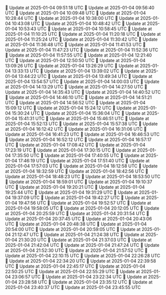 🔄 Update at 2025-01-04 09:51:18 UTC
🔄 Update at 2025-01-04 09:56:40 UTC
🔄 Update at 2025-01-04 10:09:48 UTC
🔄 Update at 2025-01-04 10:28:44 UTC
🔄 Update at 2025-01-04 10:38:00 UTC
🔄 Update at 2025-01-04 10:43:08 UTC
🔄 Update at 2025-01-04 10:48:42 UTC
🔄 Update at 2025-01-04 10:53:43 UTC
🔄 Update at 2025-01-04 10:58:45 UTC
🔄 Update at 2025-01-04 11:10:25 UTC
🔄 Update at 2025-01-04 11:20:18 UTC
🔄 Update at 2025-01-04 11:25:24 UTC
🔄 Update at 2025-01-04 11:30:42 UTC
🔄 Update at 2025-01-04 11:36:48 UTC
🔄 Update at 2025-01-04 11:41:53 UTC
🔄 Update at 2025-01-04 11:47:23 UTC
🔄 Update at 2025-01-04 11:52:36 UTC
🔄 Update at 2025-01-04 11:57:55 UTC
🔄 Update at 2025-01-04 12:21:40 UTC
🔄 Update at 2025-01-04 12:50:50 UTC
🔄 Update at 2025-01-04 13:09:26 UTC
🔄 Update at 2025-01-04 13:26:29 UTC
🔄 Update at 2025-01-04 13:33:13 UTC
🔄 Update at 2025-01-04 13:39:02 UTC
🔄 Update at 2025-01-04 13:44:22 UTC
🔄 Update at 2025-01-04 13:49:34 UTC
🔄 Update at 2025-01-04 13:54:57 UTC
🔄 Update at 2025-01-04 14:00:03 UTC
🔄 Update at 2025-01-04 14:13:29 UTC
🔄 Update at 2025-01-04 14:27:50 UTC
🔄 Update at 2025-01-04 14:35:43 UTC
🔄 Update at 2025-01-04 14:40:52 UTC
🔄 Update at 2025-01-04 14:46:10 UTC
🔄 Update at 2025-01-04 14:51:21 UTC
🔄 Update at 2025-01-04 14:56:52 UTC
🔄 Update at 2025-01-04 15:09:12 UTC
🔄 Update at 2025-01-04 15:24:12 UTC
🔄 Update at 2025-01-04 15:30:24 UTC
🔄 Update at 2025-01-04 15:36:04 UTC
🔄 Update at 2025-01-04 15:41:31 UTC
🔄 Update at 2025-01-04 15:46:51 UTC
🔄 Update at 2025-01-04 15:52:13 UTC
🔄 Update at 2025-01-04 15:57:38 UTC
🔄 Update at 2025-01-04 16:12:42 UTC
🔄 Update at 2025-01-04 16:31:06 UTC
🔄 Update at 2025-01-04 16:41:23 UTC
🔄 Update at 2025-01-04 16:46:53 UTC
🔄 Update at 2025-01-04 16:52:12 UTC
🔄 Update at 2025-01-04 16:57:17 UTC
🔄 Update at 2025-01-04 17:08:42 UTC
🔄 Update at 2025-01-04 17:23:19 UTC
🔄 Update at 2025-01-04 17:30:15 UTC
🔄 Update at 2025-01-04 17:35:50 UTC
🔄 Update at 2025-01-04 17:40:55 UTC
🔄 Update at 2025-01-04 17:46:19 UTC
🔄 Update at 2025-01-04 17:51:40 UTC
🔄 Update at 2025-01-04 17:57:03 UTC
🔄 Update at 2025-01-04 18:12:58 UTC
🔄 Update at 2025-01-04 18:32:59 UTC
🔄 Update at 2025-01-04 18:42:56 UTC
🔄 Update at 2025-01-04 18:48:23 UTC
🔄 Update at 2025-01-04 18:53:50 UTC
🔄 Update at 2025-01-04 18:59:01 UTC
🔄 Update at 2025-01-04 19:10:37 UTC
🔄 Update at 2025-01-04 19:20:21 UTC
🔄 Update at 2025-01-04 19:25:44 UTC
🔄 Update at 2025-01-04 19:31:29 UTC
🔄 Update at 2025-01-04 19:37:09 UTC
🔄 Update at 2025-01-04 19:42:27 UTC
🔄 Update at 2025-01-04 19:47:56 UTC
🔄 Update at 2025-01-04 19:52:57 UTC
🔄 Update at 2025-01-04 19:58:05 UTC
🔄 Update at 2025-01-04 20:12:05 UTC
🔄 Update at 2025-01-04 20:25:59 UTC
🔄 Update at 2025-01-04 20:31:54 UTC
🔄 Update at 2025-01-04 20:37:45 UTC
🔄 Update at 2025-01-04 20:43:06 UTC
🔄 Update at 2025-01-04 20:48:38 UTC
🔄 Update at 2025-01-04 20:54:00 UTC
🔄 Update at 2025-01-04 20:59:05 UTC
🔄 Update at 2025-01-04 21:12:47 UTC
🔄 Update at 2025-01-04 21:24:38 UTC
🔄 Update at 2025-01-04 21:30:20 UTC
🔄 Update at 2025-01-04 21:37:03 UTC
🔄 Update at 2025-01-04 21:42:04 UTC
🔄 Update at 2025-01-04 21:47:24 UTC
🔄 Update at 2025-01-04 21:52:30 UTC
🔄 Update at 2025-01-04 21:57:52 UTC
🔄 Update at 2025-01-04 22:10:15 UTC
🔄 Update at 2025-01-04 22:26:28 UTC
🔄 Update at 2025-01-04 22:34:20 UTC
🔄 Update at 2025-01-04 22:39:58 UTC
🔄 Update at 2025-01-04 22:45:17 UTC
🔄 Update at 2025-01-04 22:50:25 UTC
🔄 Update at 2025-01-04 22:55:29 UTC
🔄 Update at 2025-01-04 23:06:57 UTC
🔄 Update at 2025-01-04 23:22:34 UTC
🔄 Update at 2025-01-04 23:28:58 UTC
🔄 Update at 2025-01-04 23:35:12 UTC
🔄 Update at 2025-01-04 23:40:37 UTC
🔄 Update at 2025-01-04 23:45:55 UTC
